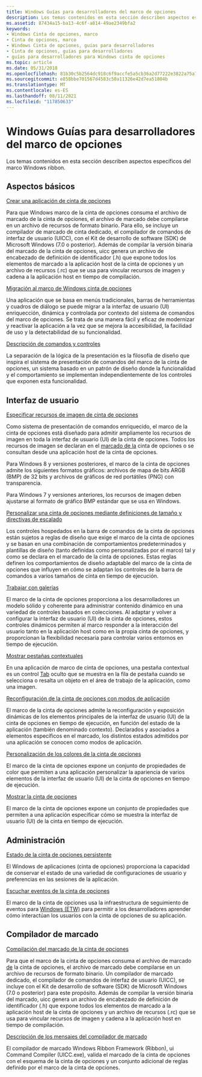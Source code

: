 ```yaml
---
title: Windows Guías para desarrolladores del marco de opciones
description: Los temas contenidos en esta sección describen aspectos específicos del marco Windows ribbon.
ms.assetid: 87434a15-ba13-4c6f-a814-49ae2349bfa2
keywords:
- Windows Cinta de opciones, marco
- Cinta de opciones, marco
- Windows Cinta de opciones, guías para desarrolladores
- Cinta de opciones, guías para desarrolladores
- guías para desarrolladores para Windows cinta de opciones
ms.topic: article
ms.date: 05/31/2018
ms.openlocfilehash: 81b30c5b2564dc918c6f9accfe5a5cb36a2d77222e3822a75a76332b1d3234cf
ms.sourcegitcommit: e858bbe701567d4583c50a11326e42d7ea51804b
ms.translationtype: MT
ms.contentlocale: es-ES
ms.lasthandoff: 08/11/2021
ms.locfileid: "117850633"
---
```

# <a name="windows-ribbon-framework-developer-guides"></a>Windows Guías para desarrolladores del marco de opciones

Los temas contenidos en esta sección describen aspectos específicos del marco Windows ribbon.

## <a name="basics"></a>Aspectos básicos

[Crear una aplicación de cinta de opciones](windowsribbon-stepbystep.md)

Para que Windows marco de la cinta de opciones consuma el archivo de marcado de la cinta de opciones, el archivo de marcado debe compilarse en un archivo de recursos de formato binario. Para ello, se incluye un compilador de marcado de cinta dedicado, el compilador de comandos de interfaz de usuario (UICC), con el Kit de desarrollo de software (SDK) de Microsoft Windows (7.0 o posterior). Además de compilar la versión binaria del marcado de la cinta de opciones, uicc genera un archivo de encabezado de definición de identificador (.h) que expone todos los elementos de marcado a la aplicación host de la cinta de opciones y un archivo de recursos (.rc) que se usa para vincular recursos de imagen y cadena a la aplicación host en tiempo de compilación.

[Migración al marco de Windows cinta de opciones](ribbon-migration.md)

Una aplicación que se basa en menús tradicionales, barras de herramientas y cuadros de diálogo se puede migrar a la interfaz de usuario (UI) enriquección, dinámica y controlada por contexto del sistema de comandos del marco de opciones. Se trata de una manera fácil y eficaz de modernizar y reactivar la aplicación a la vez que se mejora la accesibilidad, la facilidad de uso y la detectabilidad de su funcionalidad.

[Descripción de comandos y controles](windowsribbon-commandscontrols.md)

La separación de la lógica de la presentación es la filosofía de diseño que inspira el sistema de presentación de comandos del marco de la cinta de opciones, un sistema basado en un patrón de diseño donde la funcionalidad y el comportamiento se implementan independientemente de los controles que exponen esta funcionalidad.

## <a name="user-interface"></a>Interfaz de usuario

[Especificar recursos de imagen de cinta de opciones](windowsribbon-imageformats.md)

Como sistema de presentación de comandos enriquecido, el marco de la cinta de opciones está diseñado para admitir ampliamente los recursos de imagen en toda la interfaz de usuario (UI) de la cinta de opciones. Todos los recursos de imagen se declaran en el [marcado de la](windowsribbon-schema.md) cinta de opciones o se consultan desde una aplicación host de la cinta de opciones.

Para Windows 8 y versiones posteriores, el marco de la cinta de opciones admite los siguientes formatos gráficos: archivos de mapa de bits ARGB (BMP) de 32 bits y archivos de gráficos de red portátiles (PNG) con transparencia.

Para Windows 7 y versiones anteriores, los recursos de imagen deben ajustarse al formato de gráfico BMP estándar que se usa en Windows.

[Personalizar una cinta de opciones mediante definiciones de tamaño y directivas de escalado](windowsribbon-templates.md)

Los controles hospedados en la barra de comandos de la cinta de opciones están sujetos a reglas de diseño que exige el marco de la cinta de opciones y se basan en una combinación de comportamientos predeterminados y plantillas de diseño (tanto definidas como personalizadas por el marco) tal y como se declara en el marcado de la cinta de opciones. Estas reglas definen los comportamientos de diseño adaptable del marco de la cinta de opciones que influyen en cómo se adaptan los controles de la barra de comandos a varios tamaños de cinta en tiempo de ejecución.

[Trabajar con galerías](ribbon-controls-galleries.md)

El marco de la cinta de opciones proporciona a los desarrolladores un modelo sólido y coherente para administrar contenido dinámico en una variedad de controles basados en colecciones. Al adaptar y volver a configurar la interfaz de usuario (UI) de la cinta de opciones, estos controles dinámicos permiten al marco responder a la interacción del usuario tanto en la aplicación host como en la propia cinta de opciones, y proporcionan la flexibilidad necesaria para controlar varios entornos en tiempo de ejecución.

[Mostrar pestañas contextuales](ribbon-contextualtabs.md)

En una aplicación de marco de cinta de opciones, una pestaña contextual es un control [Tab](windowsribbon-controls-tab.md) oculto que se muestra en la fila de pestaña cuando se selecciona o resalta un objeto en el área de trabajo de la aplicación, como una imagen.

[Reconfiguración de la cinta de opciones con modos de aplicación](ribbon-applicationmodes.md)

El marco de la cinta de opciones admite la reconfiguración y exposición dinámicas de los elementos principales de la interfaz de usuario (UI) de la cinta de opciones en tiempo de ejecución, en función del estado de la aplicación (también denominado contexto). Declarados y asociados a elementos específicos en el marcado, los distintos estados admitidos por una aplicación se conocen como modos de aplicación.

[Personalización de los colores de la cinta de opciones](ribbon-color.md)

El marco de la cinta de opciones expone un conjunto de propiedades de color que permiten a una aplicación personalizar la apariencia de varios elementos de la interfaz de usuario (UI) de la cinta de opciones en tiempo de ejecución.

[Mostrar la cinta de opciones](ribbon-visibility.md)

El marco de la cinta de opciones expone un conjunto de propiedades que permiten a una aplicación especificar cómo se muestra la interfaz de usuario (UI) de la cinta en tiempo de ejecución.

## <a name="management"></a>Administración

[Estado de la cinta de opciones persistente](ribbon-statepersistence.md)

El Windows de aplicaciones (cinta de opciones) proporciona la capacidad de conservar el estado de una variedad de configuraciones de usuario y preferencias en las sesiones de la aplicación.

[Escuchar eventos de la cinta de opciones](listening-for-ribbon-events.md)

El marco de la cinta de opciones usa la infraestructura de seguimiento de eventos para [Windows (ETW)](../etw/event-tracing-portal.md) para permitir a los desarrolladores aprender cómo interactúan los usuarios con la cinta de opciones de su aplicación.

## <a name="markup-compiler"></a>Compilador de marcado

[Compilación del marcado de la cinta de opciones](windowsribbon-intentcl.md)

Para que el marco de la cinta de opciones consuma el archivo de marcado [de](windowsribbon-schema.md) la cinta de opciones, el archivo de marcado debe compilarse en un archivo de recursos de formato binario. Un compilador de marcado dedicado, el compilador de comandos de interfaz de usuario (UICC), se incluye con el Kit de desarrollo de software (SDK) de Microsoft Windows (7.0 o posterior) para este propósito. Además de compilar la versión binaria del marcado, uicc genera un archivo de encabezado de definición de identificador (.h) que expone todos los elementos de marcado a la aplicación host de la cinta de opciones y un archivo de recursos (.rc) que se usa para vincular recursos de imagen y cadena a la aplicación host en tiempo de compilación.

[Descripción de los mensajes del compilador de marcado](windowsribbon-compilationerrors.md)

El compilador de marcado Windows Ribbon Framework (Ribbon), ui Command Compiler (UICC.exe), valida el marcado de la cinta de opciones con el esquema de la cinta de opciones y un conjunto adicional de reglas definido por el marco de la cinta de opciones.

 

 